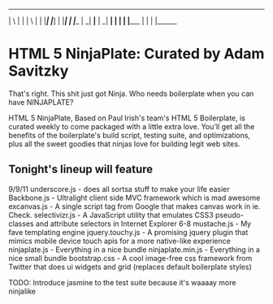  __   _ _____ __   _ _____ _______  _____         _______ _______ _______
 | \  |   |   | \  |   |   |_____| |_____] |      |_____|    |    |______
 |  \_| __|__ |  \_| __|   |     | |       |_____ |     |    |    |______


HTML 5 NinjaPlate: Curated by Adam Savitzky
===========================================
That's right. This shit just got Ninja. Who needs boilerplate when you can have NINJAPLATE?

HTML 5 NinjaPlate, Based on Paul Irish's team's HTML 5 Boilerplate, is curated weekly to come packaged with a little extra love. You'll get all the benefits of the boilerplate's build script, testing suite, and optimizations, plus all the sweet goodies that ninjas love for building legit web sites.

Tonight's lineup will feature
-----------------------------

9/9/11
underscore.js - does all sortsa stuff to make your life easier
Backbone.js - Ultralight client side MVC framework which is mad awesome
excanvas.js - A single script tag from Google that makes canvas work in ie. Check.
selectivizr.js - A JavaScript utility that emulates CSS3 pseudo-classes and attribute selectors in Internet Explorer 6-8
mustache.js - My fave templating engine
jquery.touchy.js - A promising jquery plugin that mimics mobile device touch apis for a more native-like experience
ninjaplate.js - Everything in a nice bundle
ninjaplate.min.js - Everything in a nice small bundle
bootstrap.css - A cool image-free css framework from Twitter that does ui widgets and grid (replaces default boilerplate styles)

TODO: Introduce jasmine to the test suite because it's waaaay more ninjalike